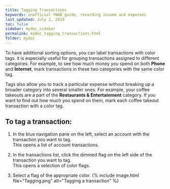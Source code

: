 ```yaml
---
title: Tagging Transactions
keywords: unofficial YNAB guide, recording income and expenses
last_updated: July 2, 2019
toc: false
sidebar: mydoc_sidebar
permalink: mydoc_tagging_transactions.html
folder: mydoc
---
```


To have additional sorting options, you can label transactions with color tags. it is especially useful for grouping transactions assigned to different categories. For example, to see how much money you spend on both **Phone** and **Internet**, mark transactions in these two categories with the same color tag.

Tags also allow you to track a particular expense without breaking up a broader category into several smaller ones. For example, your coffee takeouts are a part of the **Restaurants & Entertainment** category. If you want to find out how much you spend on them, mark each coffee takeout transaction with a color tag.

## To tag a transaction:

1.  In the blue navigation pane on the left, select an account with the transaction you want to tag. <br/>This opens a list of account transactions.

2.  In the transactions list, click the dimmed flag on the left side of the transaction you want to tag. <br/>This opens a selection of color flags.

3.  Select a flag of the appropriate color.
    {% include image.html file="Tagging.png" alt="Tagging a transaction" %}
